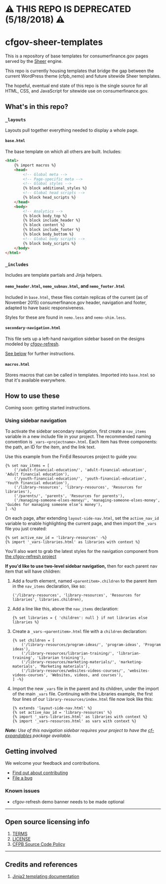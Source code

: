 # :warning: THIS REPO IS DEPRECATED (5/18/2018) :warning:

# cfgov-sheer-templates

This is a repository of base templates for consumerfinance.gov pages
served by the [Sheer](https://github.com/cfpb/sheer) engine.

This repo is currently housing templates that bridge the gap between the current
WordPress theme (cfpb_nemo) and future sitewide Sheer templates.

The hopeful, eventual end state of this repo is the single source for all
HTML, CSS, and JavaScript for sitewide use on consumerfinance.gov.


## What's in this repo?

### `_layouts`

Layouts pull together everything needed to display a whole page.

#### `base.html`

The base template on which all others are built. Includes:

```html
<html>
    {% import macros %}
    <head>
        <!-- Global meta -->
        <!-- Page-specific meta -->
        <!-- Global styles -->
        {% block additional_styles %}
        <!-- Global head scripts -->
        {% block head_scripts %}
    </head>
    <body>
        <!-- Analytics -->
        {% block body_top %}
        {% block include_header %}
        {% block content %}
        {% block include_footer %}
        {% block body_bottom %}
        <!-- Global body scripts -->
        {% block body_scripts %}
    </body>
</html>
```

### `_includes`

Includes are template partials and Jinja helpers.

#### `nemo_header.html`, `nemo_subnav.html`, and `nemo_footer.html`

Included in `base.html`, these files contain replicas of the current
(as of November 2015) consumerfinance.gov header, navigation and footer,
adapted to have basic responsiveness.

Styles for these are found in `nemo.less` and `nemo-shim.less`.

#### `secondary-navigation.html`

This file sets up a left-hand navigation sidebar based on the designs modeled
by [cfgov-refresh](https://github.com/cfpb/cfgov-refresh).

[See below](#using-sidebar-navigation) for further instructions.

#### `macros.html`

Stores macros that can be called in templates.
Imported into `base.html` so that it's available everywhere.


## How to use these

Coming soon: getting started instructions.


### Using sidebar navigation

To activate the sidebar secondary navigation, first create a `nav_items` variable
in a new include file in your project.
The recommended naming convention is `_vars-<projectname>.html`.
Each item has three components: the path, an ID for the item, and the link text.

Use this example from the FinEd Resources project to guide you:

```jinja
{% set nav_items = [
    ('/adult-financial-education/', 'adult-financial-education', 'Adult financial education'),
    ('/youth-financial-education/', 'youth-financial-education', 'Youth financial education'),
    ('/library-resources', 'library-resources', 'Resources for libraries'),
    ('/parents/', 'parents', 'Resources for parents'),
    ('/managing-someone-elses-money/', 'managing-someone-elses-money', 'Guides for managing someone else’s money'),
] -%}
```

On each page, after extending `layout-side-nav.html`,
set the `active_nav_id` variable to enable highlighting the current page,
and then import the `_vars` file you just created:

```jinja
{% set active_nav_id = 'library-resources' -%}
{% import '_vars-libraries.html' as libraries with context %}
```

You'll also want to grab the latest styles for the navigation component from
[the cfgov-refresh project](https://github.com/cfpb/cfgov-refresh/blob/flapjack/cfgov/unprocessed/css/nav-secondary.less)

**If you'd like to use two-level sidebar navigation,**
then for each parent nav item that will have children:

1. Add a fourth element, named `<parentitem>.children` to the parent item
   in the `nav_items` declaration, like so:

   ```jinja
   ('/library-resources', 'library-resources', 'Resources for libraries', libraries.children),
   ```
1. Add a line like this, above the `nav_items` declaration:

   ```jinja
   {% set libraries = { 'children': null } if not libraries else libraries %}
   ```
1. Create a `_vars-<parentitem>.html` file with a `children` declaration:

   ```jinja
   {% set children = [
       ('/library-resources/program-ideas/', 'program-ideas', 'Program ideas'),
       ('/library-resources/librarian-training/', 'librarian-training', 'Librarian training'),
       ('/library-resources/marketing-materials/', 'marketing-materials', 'Marketing materials'),
       ('/library-resources/websites-videos-courses/', 'websites-videos-courses', 'Websites, videos, and courses'),
   ] -%}
   ```
1. Import the new `_vars` file in the parent and its children,
   under the import of the main `_vars` file.
   Continuing with the Libraries example, the first four lines of our
   `library-resources/index.html` file now look like this:

   ```jinja
   {% extends 'layout-side-nav.html' %}
   {% set active_nav_id = 'library-resources' %}
   {% import '_vars-libraries.html' as libraries with context %}
   {% import '_vars-resources.html' as vars with context %}
   ```

_**Note:** Use of this navigation sidebar requires your project to have the
[cf-expandables](https://github.com/cfpb/cf-expandables) package available._


## Getting involved

We welcome your feedback and contributions.

- [Find out about contributing](CONTRIBUTING.md)
- [File a bug](https://github.com/cfpb/cfgov-sheer-templates/issues/new?body=%23%23%20URL%0D%0D%0D%23%23%20Actual%20Behavior%0D%0D%0D%23%23%20Expected%20Behavior%0D%0D%0D%23%23%20Steps%20to%20Reproduce%0D%0D%0D%23%23%20Screenshot&labels=bug)

### Known issues

- cfgov-refresh demo banner needs to be made optional


----

## Open source licensing info
1. [TERMS](TERMS.md)
2. [LICENSE](LICENSE)
3. [CFPB Source Code Policy](https://github.com/cfpb/source-code-policy/)


----

## Credits and references

1. [Jinja2 templating documentation](http://jinja.pocoo.org/docs/)
